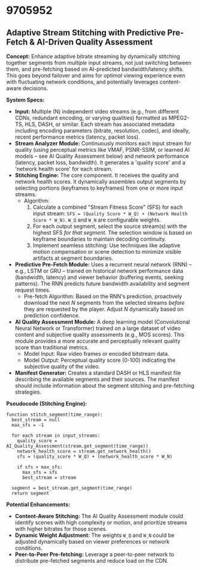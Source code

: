 # 9705952

## Adaptive Stream Stitching with Predictive Pre-Fetch & AI-Driven Quality Assessment

**Concept:** Enhance adaptive bitrate streaming by dynamically stitching together segments from *multiple* input streams, not just switching between them, and pre-fetching based on AI-predicted bandwidth/latency shifts. This goes beyond failover and aims for *optimal* viewing experience even with fluctuating network conditions, and potentially leverages content-aware decisions.

**System Specs:**

*   **Input:** Multiple (N) independent video streams (e.g., from different CDNs, redundant encoding, or varying qualities) formatted as MPEG2-TS, HLS, DASH, or similar.  Each stream has associated metadata including encoding parameters (bitrate, resolution, codec), and ideally, recent performance metrics (latency, packet loss).
*   **Stream Analyzer Module:**  Continuously monitors each input stream for quality (using perceptual metrics like VMAF, PSNR-SSIM, or learned AI models – see AI Quality Assessment below) and network performance (latency, packet loss, bandwidth). It generates a 'quality score' and a 'network health score' for each stream.
*   **Stitching Engine:** The core component.  It receives the quality and network health scores. It dynamically assembles output segments by selecting portions (keyframes to keyframes) from one or more input streams. 
    *   Algorithm:  
        1.  Calculate a combined "Stream Fitness Score" (SFS) for each input stream: `SFS = (Quality Score * W_Q) + (Network Health Score * W_N)`.  `W_Q` and `W_N` are configurable weights.
        2.  For each output segment, select the source stream(s) with the highest SFS *for that segment*. The selection window is based on keyframe boundaries to maintain decoding continuity.
        3.  Implement seamless stitching: Use techniques like adaptive motion compensation or scene detection to minimize visible artifacts at segment boundaries.
*   **Predictive Pre-Fetch Module:** Uses a recurrent neural network (RNN) – e.g., LSTM or GRU – trained on historical network performance data (bandwidth, latency) and viewer behavior (buffering events, seeking patterns). The RNN predicts future bandwidth availability and segment request times.
    *   Pre-fetch Algorithm: Based on the RNN's prediction, proactively download the next *N* segments from the selected streams *before* they are requested by the player. Adjust *N* dynamically based on prediction confidence.
*   **AI Quality Assessment Module:** A deep learning model (Convolutional Neural Network or Transformer) trained on a large dataset of video content and subjective quality assessments (e.g., MOS scores).  This module provides a more accurate and perceptually relevant quality score than traditional metrics.
    *   Model Input:  Raw video frames or encoded bitstream data.
    *   Model Output: Perceptual quality score (0-100) indicating the subjective quality of the video.
*   **Manifest Generator:** Creates a standard DASH or HLS manifest file describing the available segments and their sources.  The manifest should include information about the segment stitching and pre-fetching strategies.

**Pseudocode (Stitching Engine):**

```
function stitch_segment(time_range):
  best_stream = null
  max_sfs = -1

  for each stream in input_streams:
    quality_score = AI_Quality_Assessment(stream.get_segment(time_range))
    network_health_score = stream.get_network_health()
    sfs = (quality_score * W_Q) + (network_health_score * W_N)

    if sfs > max_sfs:
      max_sfs = sfs
      best_stream = stream

  segment = best_stream.get_segment(time_range)
  return segment
```

**Potential Enhancements:**

*   **Content-Aware Stitching:** The AI Quality Assessment module could identify scenes with high complexity or motion, and prioritize streams with higher bitrates for those scenes.
*   **Dynamic Weight Adjustment:** The weights `W_Q` and `W_N` could be adjusted dynamically based on viewer preferences or network conditions.
*   **Peer-to-Peer Pre-fetching:** Leverage a peer-to-peer network to distribute pre-fetched segments and reduce load on the CDN.